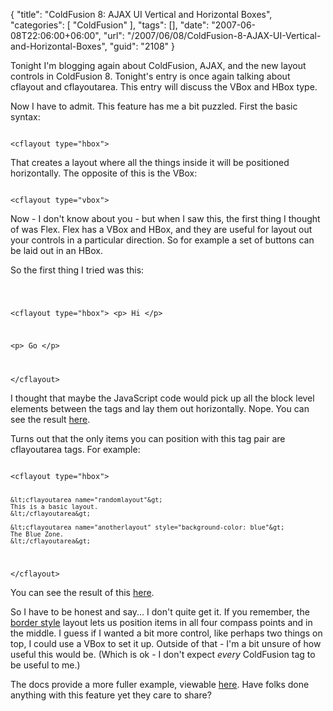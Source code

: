{
	"title": "ColdFusion 8: AJAX UI Vertical and Horizontal Boxes",
	"categories": [
		"ColdFusion"
	],
	"tags": [],
	"date": "2007-06-08T22:06:00+06:00",
	"url": "/2007/06/08/ColdFusion-8-AJAX-UI-Vertical-and-Horizontal-Boxes",
	"guid": "2108"
}

Tonight I'm blogging again about ColdFusion, AJAX, and the new layout controls in ColdFusion 8. Tonight's entry is once again  talking about cflayout and cflayoutarea. This entry will discuss the VBox and HBox type.
<!--more-->
Now I have to admit. This feature has me a bit puzzled. First the basic syntax:

<code>
&lt;cflayout type="hbox"&gt;
</code>

That creates a layout where all the things inside it will be positioned horizontally. The opposite of this is the VBox:

<code>
&lt;cflayout type="vbox"&gt;
</code>

Now - I don't know about you - but when I saw this, the first thing I thought of was Flex. Flex has a VBox and HBox, and they are useful for layout out your controls in a particular direction. So for example a set of buttons can be laid out in an HBox. 

So the first thing I tried was this:

<code>

&lt;cflayout type="hbox"&gt;
&lt;p&gt;
Hi
&lt;/p&gt;

&lt;p&gt;
Go
&lt;/p&gt;

&lt;/cflayout&gt;
</code>

I thought that maybe the JavaScript code would pick up all the block level elements between the tags and lay them out horizontally. Nope. You can see the result <a href="http://www.raymondcamden.com/demos/layout/layout11.cfm">here</a>.

Turns out that the only items you can position with this tag pair are cflayoutarea tags. For example:

<code>
&lt;cflayout type="hbox"&gt;

	&lt;cflayoutarea name="randomlayout"&gt;
	This is a basic layout.
	&lt;/cflayoutarea&gt;
	
	&lt;cflayoutarea name="anotherlayout" style="background-color: blue"&gt;
	The Blue Zone.
	&lt;/cflayoutarea&gt;

&lt;/cflayout&gt;
</code>

You can see the result of this <a href="http://www.coldfusionjedi.com/demos/layout/layout12.cfm">here</a>.

So I have to be honest and say... I don't quite get it. If you remember, the <a href="http://www.coldfusionjedi.com/index.cfm/2007/6/6/ColdFusion-8-AJAX-UI-Layouts">border style</a> layout lets us position items in all four compass points and in the middle. I guess if I wanted a bit more control, like perhaps two things on top, I could use a VBox to set it up. Outside of that - I'm a bit unsure of how useful this would be. (Which is ok - I don't expect <i>every</i> ColdFusion tag to be useful to me.) 

The docs provide a more fuller example, viewable <a href="http://www.coldfusionjedi.com/demos/layout/layout10.cfm">here</a>. Have folks done anything with this feature yet they care to share?